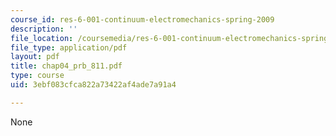 ```yaml
---
course_id: res-6-001-continuum-electromechanics-spring-2009
description: ''
file_location: /coursemedia/res-6-001-continuum-electromechanics-spring-2009/3ebf083cfca822a73422af4ade7a91a4_chap04_prb_811.pdf
file_type: application/pdf
layout: pdf
title: chap04_prb_811.pdf
type: course
uid: 3ebf083cfca822a73422af4ade7a91a4

---
```

None